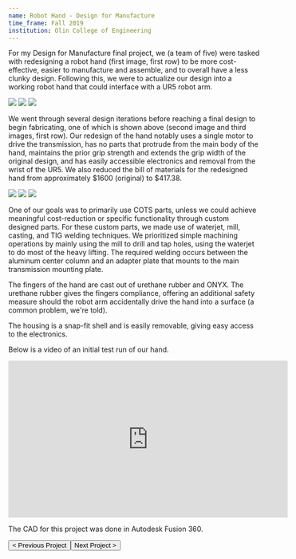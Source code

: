 ```yaml
---
name: Robot Hand - Design for Manufacture
time_frame: Fall 2019
institution: Olin College of Engineering
---
```

For my Design for Manufacture final project, we (a team of five) were tasked with redesigning a robot hand (first image, first row) to be more cost-effective, easier to manufacture and assemble, and to overall have a less clunky design. Following this, we were to actualize our design into a working robot hand that could interface with a UR5 robot arm.

<div class="oohbaby">
  <img class="triplet myImages" id="myImg" src="/imgs/dfm_initial.PNG">
  <img class="triplet myImages" id="myImg" src="/imgs/dfm_proto2.png">
  <img class="triplet myImages" id="myImg" src="/imgs/dfm_render.png">
</div>

We went through several design iterations before reaching a final design to begin fabricating, one of which is shown above (second image and third images, first row). Our redesign of the hand notably uses a single motor to drive the transmission, has no parts that protrude from the main body of the hand, maintains the prior grip strength and extends the grip width of the original design, and has easily accessible electronics and removal from the wrist of the UR5. We also reduced the bill of materials for the redesigned hand from approximately $1600 (original) to $417.38.

<div class="oohbaby">
  <img class="triplet myImages" id="myImg" src="/imgs/dfm_unassembled.jpg">
  <img class="triplet myImages" id="myImg" src="/imgs/dfm_housing.png">
  <img class="triplet myImages" id="myImg" src="/imgs/dfm_full_assembly.jpg">
</div>

One of our goals was to primarily use COTS parts, unless we could achieve meaningful cost-reduction or specific functionality through custom designed parts. For these custom parts, we made use of waterjet, mill, casting, and TIG welding techniques. We prioritized simple machining operations by mainly using the mill to drill and tap holes, using the waterjet to do most of the heavy lifting. The required welding occurs between the aluminum center column and an adapter plate that mounts to the main transmission mounting plate.

The fingers of the hand are cast out of urethane rubber and ONYX. The urethane rubber gives the fingers compliance, offering an additional safety measure should the robot arm accidentally drive the hand into a surface (a common problem, we're told).

The housing is a snap-fit shell and is easily removable, giving easy access to the electronics.

Below is a video of an initial test run of our hand.

<div class="video">
  <iframe width="560" height="315" margin="auto" src="https://www.youtube.com/embed/0-3BCeAxWb4?rel=0" frameborder="0" allow="accelerometer; autoplay; encrypted-media; gyroscope; picture-in-picture" allowfullscreen></iframe>
</div>

The CAD for this project was done in Autodesk Fusion 360.

<button class="prev" onclick="window.location.href = '/projects/ugy1s1_fairness_machine_learning.html';"> < Previous Project</button><button class="next" onclick="window.location.href = '/projects/ugy3s1_community_food_assemblies.html';">Next Project > </button>
